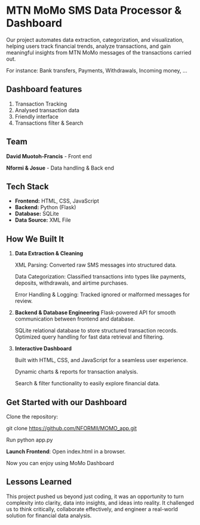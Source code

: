# MTN MoMo SMS Data Processor & Dashboard

Our project automates data extraction, categorization, and visualization, helping users track financial trends, analyze transactions, and gain meaningful insights from MTN MoMo messages of the transactions carried out.

For instance: Bank transfers, Payments, Withdrawals, Incoming money, ...

## Dashboard features
1.  Transaction Tracking
2. Analysed transaction data 
3. Friendly interface
4. Transactions filter & Search

## Team

**David Muotoh-Francis** - Front end

**Nformi & Josue** - Data handling & Back end 

## Tech Stack
- **Frontend:** HTML, CSS, JavaScript
- **Backend:** Python (Flask)
- **Database:** SQLite
- **Data Source:** XML File

## How We Built It
1. **Data Extraction & Cleaning** 

    XML Parsing: Converted raw SMS messages into structured data.

    Data Categorization: Classified transactions into types like payments, deposits, withdrawals, and airtime purchases.

    Error Handling & Logging: Tracked ignored or malformed messages for review.

2. **Backend & Database Engineering**
    Flask-powered API for smooth communication between frontend and database.

    SQLite relational database to store structured transaction records.
    Optimized query handling for fast data retrieval and filtering.

3. **Interactive Dashboard**

    Built with HTML, CSS, and JavaScript for a seamless user experience.

    Dynamic charts & reports for transaction analysis.

    Search & filter functionality to easily explore financial data.


## Get Started with our Dashboard 

Clone the repository:

git clone <https://github.com/NFORMII/MOMO_app.git>


Run python app.py

**Launch Frontend**: Open index.html in a browser.

Now you can enjoy using MoMo Dashboard 

## Lessons Learned

This project pushed us beyond just coding, it was an opportunity to turn complexity into clarity, data into insights, and ideas into reality.
It challenged us to think critically, collaborate effectively, and engineer a real-world solution for financial data analysis.
